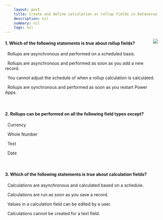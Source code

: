 ```yaml
---
    layout: post
    title: Create and define calculation or rollup fields in Dataverse  
    description: nil
    summary: nil
    tags: nil
---
```



 <a target="_blank" href="https://docs.microsoft.com/en-us/learn/modules/create-define-calculation-rollup-fields/7-check/"><i class="fas fa-external-link-alt"></i> </a>
 <img align="right" src="https://docs.microsoft.com/en-us/learn/achievements/create-define-calculation-rollup-fields.svg">
####  1. Which of the following statements is true about rollup fields?


<i class='fas fa-check-square' style='color: Dodgerblue;'></i> &nbsp;&nbsp;Rollups are asynchronous and performed on a scheduled basis.

<i class='far fa-square'></i> &nbsp;&nbsp;Rollups are asynchronous and performed as soon as you add a new record.

<i class='far fa-square'></i> &nbsp;&nbsp;You cannot adjust the schedule of when a rollup calculation is calculated.

<i class='far fa-square'></i> &nbsp;&nbsp;Rollups are synchronous and performed as soon as you restart Power Apps.
<br />
<br />
<br />

####  2. Rollups can be performed on all the following field types except?


<i class='far fa-square'></i> &nbsp;&nbsp;Currency

<i class='far fa-square'></i> &nbsp;&nbsp;Whole Number

<i class='fas fa-check-square' style='color: Dodgerblue;'></i> &nbsp;&nbsp;Text

<i class='far fa-square'></i> &nbsp;&nbsp;Date
<br />
<br />
<br />

####  3. Which of the following statements is true about calculation fields?


<i class='far fa-square'></i> &nbsp;&nbsp;Calculations are asynchronous and calculated based on a schedule.

<i class='fas fa-check-square' style='color: Dodgerblue;'></i> &nbsp;&nbsp;Calculations are run as soon as you save a record.

<i class='far fa-square'></i> &nbsp;&nbsp;Values in a calculation field can be edited by a user.

<i class='far fa-square'></i> &nbsp;&nbsp;Calculations cannot be created for a text field.
<br />
<br />
<br />
